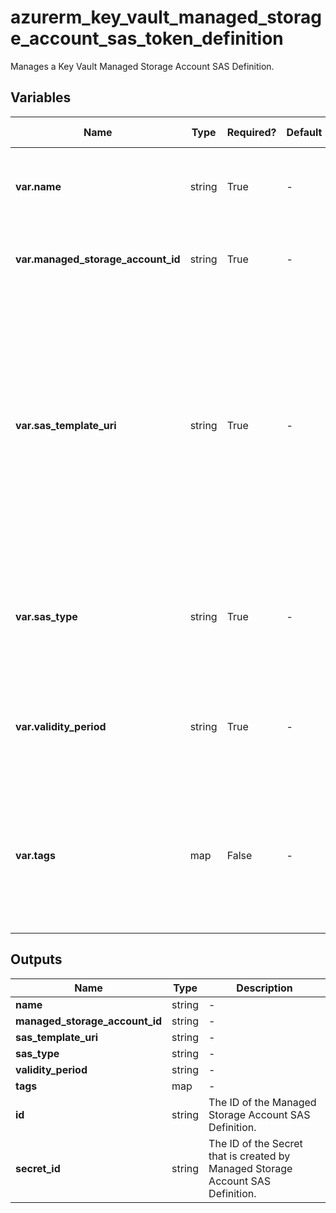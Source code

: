 # azurerm_key_vault_managed_storage_account_sas_token_definition

Manages a Key Vault Managed Storage Account SAS Definition.

## Variables

| Name | Type | Required? | Default  | possible values | Description |
| ---- | ---- | --------- | -------- | ----------- | ----------- |
| **var.name** | string | True | -  |  -  | The name which should be used for this SAS Definition. | 
| **var.managed_storage_account_id** | string | True | -  |  -  | The ID of the Managed Storage Account. | 
| **var.sas_template_uri** | string | True | -  |  -  | The SAS definition token template signed with an arbitrary key. Tokens created according to the SAS definition will have the same properties as the template, but regenerated with a new validity period. | 
| **var.sas_type** | string | True | -  |  `account`, `service`  | The type of SAS token the SAS definition will create. Possible values are `account` and `service`. | 
| **var.validity_period** | string | True | -  |  -  | Validity period of SAS token. Value needs to be in [ISO 8601 duration format](https://en.wikipedia.org/wiki/ISO_8601#Durations). | 
| **var.tags** | map | False | -  |  -  | A mapping of tags which should be assigned to the SAS Definition. Changing this forces a new resource to be created. | 



## Outputs

| Name | Type | Description |
| ---- | ---- | --------- | 
| **name** | string  | - | 
| **managed_storage_account_id** | string  | - | 
| **sas_template_uri** | string  | - | 
| **sas_type** | string  | - | 
| **validity_period** | string  | - | 
| **tags** | map  | - | 
| **id** | string  | The ID of the Managed Storage Account SAS Definition. | 
| **secret_id** | string  | The ID of the Secret that is created by Managed Storage Account SAS Definition. | 